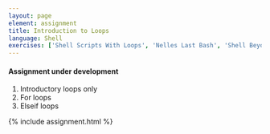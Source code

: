 ```yaml
---
layout: page
element: assignment
title: Introduction to Loops
language: Shell
exercises: ['Shell Scripts With Loops', 'Nelles Last Bash', 'Shell Beyond Nelle']
---
```


#### Assignment under development

1. Introductory loops only
2. For loops
3. Elseif loops

{% include assignment.html %}
